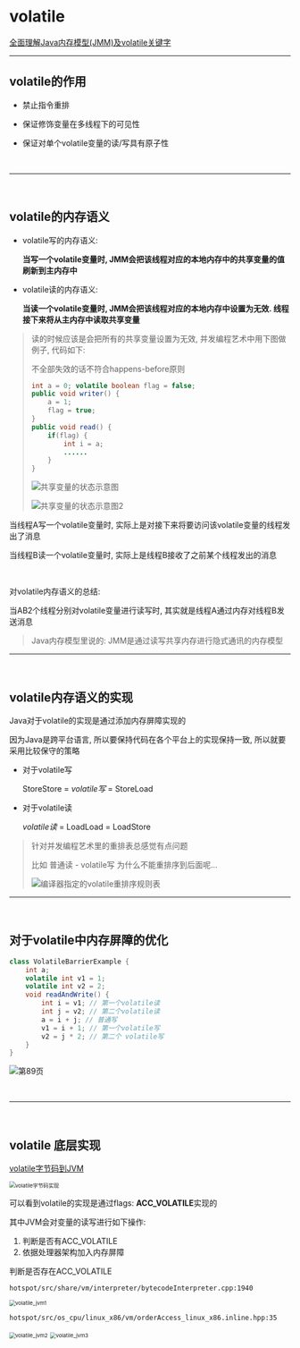 # volatile

[全面理解Java内存模型(JMM)及volatile关键字](https://blog.csdn.net/javazejian/article/details/72772461)

---

## volatile的作用

*   禁止指令重排
*   保证修饰变量在多线程下的可见性
*   保证对单个volatile变量的读/写具有原子性 

    ​	

---

​		

## volatile的内存语义

*   volatile写的内存语义:

    **当写一个volatile变量时, JMM会把该线程对应的本地内存中的共享变量的值刷新到主内存中**

*   volatile读的内存语义:

    **当读一个volatile变量时, JMM会把该线程对应的本地内存中设置为无效. 线程接下来将从主内存中读取共享变量**

>   读的时候应该是会把所有的共享变量设置为无效, 并发编程艺术中用下图做例子, 代码如下:
>
>   不全部失效的话不符合happens-before原则
>
>   ```java
>   int a = 0; volatile boolean flag = false;
>   public void writer() {
>       a = 1;
>       flag = true;
>   }
>   public void read() {
>       if(flag) {
>           int i = a;
>           ......
>       }
>   }
>   ```
>
>   
>
>   ![共享变量的状态示意图](Volatile.assets/L3Byb3h5L2h0dHAvaW1nLmJsb2cuY3Nkbi5uZXQvMjAxNTAxMDYxNjU3MTc4MjA=.jpg)
>
>   ![共享变量的状态示意图2](Volatile.assets/L3Byb3h5L2h0dHAvaW1nLmJsb2cuY3Nkbi5uZXQvMjAxNTAxMDYxNjU2NTc0MDY=.jpg)



当线程A写一个volatile变量时, 实际上是对接下来将要访问该volatile变量的线程发出了消息

当线程B读一个volatile变量时, 实际上是线程B接收了之前某个线程发出的消息

​		

对volatile内存语义的总结:

当AB2个线程分别对volatile变量进行读写时, 其实就是线程A通过内存对线程B发送消息

>   Java内存模型里说的: JMM是通过读写共享内存进行隐式通讯的内存模型

---

​		

## volatile内存语义的实现

Java对于volatile的实现是通过添加内存屏障实现的

因为Java是跨平台语言, 所以要保持代码在各个平台上的实现保持一致, 所以就要采用比较保守的策略

*   对于volatile写

    StoreStore  =  *volatile写*  =  StoreLoad

*   对于volatile读

    *volatile读*  =  LoadLoad   =  LoadStore

>   针对并发编程艺术里的重排表总感觉有点问题
>
>   比如 普通读 - volatile写 为什么不能重排序到后面呢...
>
>   ![编译器指定的volatile重排序规则表](Volatile.assets/690169-20180715103450158-528886271.png)

---

​		

## 对于volatile中内存屏障的优化

```java
class VolatileBarrierExample {
    int a;
    volatile int v1 = 1;
    volatile int v2 = 2;
    void readAndWrite() {
        int i = v1; // 第一个volatile读
        int j = v2; // 第二个volatile读
        a = i + j; // 普通写
        v1 = i + 1; // 第一个volatile写
        v2 = j * 2; // 第二个 volatile写
	}
}
```

![第89页](Volatile.assets/%E7%AC%AC89%E9%A1%B5.jpg)	

​		

---

​		

## volatile 底层实现

[volatile字节码到JVM](https://blog.csdn.net/m15517986455/article/details/83273723)

<img src="Volatile.assets/image-20201204142541951.png" alt="volatile字节码实现" style="zoom: 67%;" />

可以看到volatile的实现是通过flags: **ACC_VOLATILE**实现的

其中JVM会对变量的读写进行如下操作:

1.  判断是否有ACC_VOLATILE
2.  依据处理器架构加入内存屏障

判断是否存在ACC_VOLATILE

`hotspot/src/share/vm/interpreter/bytecodeInterpreter.cpp:1940`

<img src="Volatile.assets/volatile_jvm1.png" alt="volatile_jvm1" style="zoom: 67%;" />

`hotspot/src/os_cpu/linux_x86/vm/orderAccess_linux_x86.inline.hpp:35`

<img src="Volatile.assets/volatile_jvm2.png" alt="volatile_jvm2" style="zoom:67%;" />

<img src="Volatile.assets/volatile_jvm3.png" alt="volatile_jvm3" style="zoom: 67%;" />































